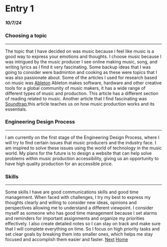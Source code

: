 # Entry 1
##### 10/7/24
### Choosing a topic    

---
The topic that I have decided on was music because i feel like music is a good way to express your emotions and thoughts. I choose music because I was intrigued by the music producer I see online making music, song, and writing lyrics as I find it very fascinating. Some backup ideas that I was going to consider were badminton and cooking as these were topics that I was also passionate about. Some of the articles I used for research based on music was [Ableton](https://www.ableton.com/en/) Ableton makes software, hardware and other creative tools for a global community of music makers, it has a wide range of different types of music and production. This article has a different section of reading related to music. Another article that I find fascinating was [Soundtrap](https://www.soundtrap.com/content/blog/how-to-produce-music),this article teaches us on how music production works and its essentials.
### Engineering Design Process
---
 I am currently on the first stage of the Engineering Design Process, where I will try to find certain issues that music producers and the industry face. I am inspired to solve these issues using the world of technology in the music world. My plans for the future is to design a website that can help solve problems within music production accessibility, giving us an opportunity to have high quality production for an accessible price.

 ### Skills
 ---
 Some skills I have are good communications skills and good time management. When faced with challenges, I try my best to express my thoughts clearly and willing to consider new ideas, opinions and perspectives allowing me to understand a different viewpoint. I consider myself as someone who has good time management because I set alarms and reminders for important assignments and organize my priorities effectively. I also create detailed notes so I can stay on track and make sure that I will complete everything on time. So I focus on high priority tasks and set clear goals by breaking them into smaller ones, which helps me stay focused and accomplish them easier and faster.
[Next](entry02.md)
[Home](../README.md)
